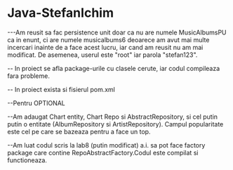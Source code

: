 # Java-StefanIchim
 
---Am reusit sa fac persistence unit doar ca nu are numele MusicAlbumsPU ca in enunt, ci are numele musicalbums6 deoarece am avut mai multe incercari inainte de a face acest lucru, iar cand am reusit nu am mai modificat. De asemenea, userul este "root" iar parola "stefan123".

-- In proiect se afla package-urile cu clasele cerute, iar codul compileaza fara probleme. 

-- In proiect exista si fisierul pom.xml


--Pentru OPTIONAL


--Am adaugat Chart entity, Chart Repo si AbstractRepository, si cel putin putin o entitate (AlbumRepository si ArtistRepository). Campul popularitate este cel pe care se bazeaza pentru a face un top.


--Am luat codul scris la lab8 (putin modificat) a.i. sa pot face factory package care contine RepoAbstractFactory.Codul este compilat si functioneaza.
